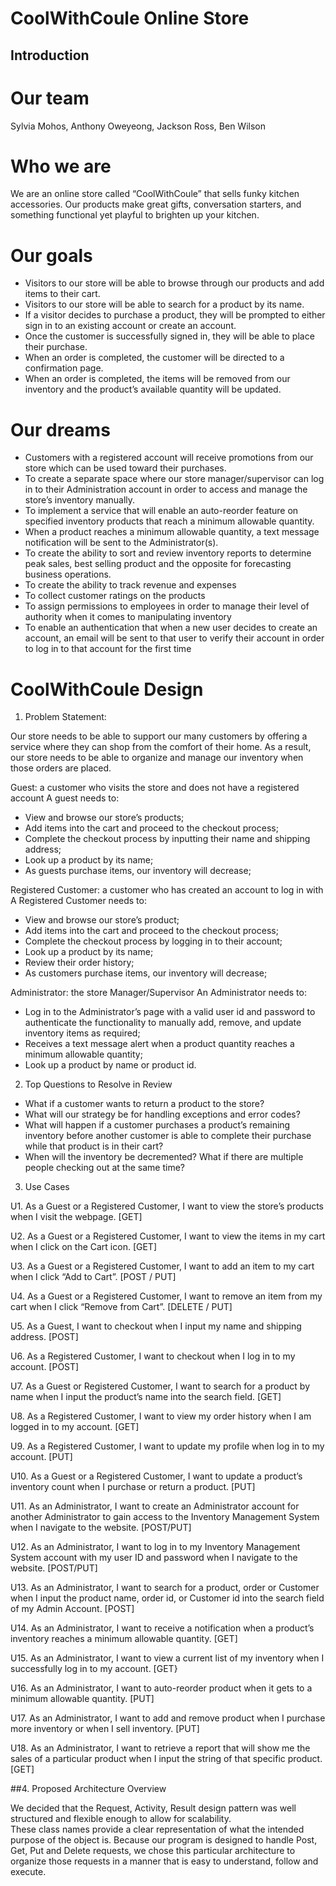 # CoolWithCoule Online Store

## Introduction

# Our team 
Sylvia Mohos, Anthony Oweyeong, Jackson Ross, Ben Wilson

# Who we are
We are an online store called “CoolWithCoule” that sells funky kitchen accessories.  Our products make great gifts, conversation starters, and something functional yet playful to brighten up your kitchen.  
 
# Our goals
* Visitors to our store will be able to browse through our products and add items to their cart.  
* Visitors to our store will be able to search for a product by its name.
* If a visitor decides to purchase a product, they will be prompted to either sign in to an existing account or create an account.  
* Once the customer is successfully signed in, they will be able to place their purchase.  
* When an order is completed, the customer will be directed to a confirmation page.
* When an order is completed, the items will be removed from our inventory and the product’s available quantity will be updated.


# Our dreams
* Customers with a registered account will receive promotions from our store which can be used toward their purchases.
* To create a separate space where our store manager/supervisor can log in to their Administration account in order to access and manage the store’s inventory manually.  
* To implement a service that will enable an auto-reorder feature on specified inventory products that reach a minimum allowable quantity.  
* When a product reaches a minimum allowable quantity, a text message notification will be sent to the Administrator(s).
* To create the ability to sort and review inventory reports to determine peak sales, best selling product and the opposite for forecasting business operations.
* To create the ability to track revenue and expenses
* To collect customer ratings on the products
* To assign permissions to employees in order to manage their level of authority when it comes to manipulating inventory
* To enable an authentication that when a new user decides to create an account, an email will be sent to that user to verify their account in order to log in to that account for the first time

# CoolWithCoule Design
1. Problem Statement:

Our store needs to be able to support our many customers by offering a service where they can shop from the comfort of their home. As a result, our store needs to be able to organize and manage our inventory when those orders are placed.

Guest: a customer who visits the store and does not have a registered account
	A guest needs to:
* View and browse our store’s products;
* Add items into the cart and proceed to the checkout process;
* Complete the checkout process by inputting their name and shipping address;
* Look up a product by its name;
* As guests purchase items, our inventory will decrease;

Registered Customer: a customer who has created an account to log in with
	A Registered Customer needs to:
* View and browse our store’s product;
* Add items into the cart and proceed to the checkout process;
* Complete the checkout process by logging in to their account;
* Look up a product by its name;
* Review their order history;
* As customers purchase items, our inventory will decrease;

Administrator: the store Manager/Supervisor
  An Administrator needs to:
* Log in to the Administrator’s page with a valid user id and password to authenticate the functionality to manually add, remove, and update inventory items as required;
* Receives a text message alert when a product quantity reaches a minimum allowable quantity;
* Look up a product by name or product id.


2. Top Questions to Resolve in Review

* What if a customer wants to return a product to the store?
* What will our strategy be for handling exceptions and error codes?
* What will happen if a customer purchases a product’s remaining inventory before another customer is able to complete their purchase while that product is in their cart?
* When will the inventory be decremented? What if there are multiple people checking out at the same time?



3. Use Cases

U1. As a Guest or a Registered Customer, I want to view the store’s products when I visit the webpage. [GET]

U2. As a Guest or a Registered Customer, I want to view the items in my cart when I click on the Cart icon. [GET]

U3. As a Guest or a Registered Customer, I want to add an item to my cart when I click “Add to Cart”. [POST / PUT]

U4. As a Guest or a Registered Customer, I want to remove an item from my cart when I click “Remove from Cart”. [DELETE / PUT]

U5. As a Guest, I want to checkout when I input my name and shipping address. [POST]

U6. As a Registered Customer, I want to checkout when I log in to my account. [POST]

U7. As a Guest or Registered Customer,  I want to search for a product by name when I input the product’s name into the search field. [GET]

U8. As a Registered Customer, I want to view my order history when I am logged in to my account. [GET]

U9. As a Registered Customer, I want to update my profile when log in to my account. [PUT]

U10. As a Guest or a Registered Customer, I want to update a product’s inventory count when I purchase or return a product. [PUT]

U11. As an Administrator, I want to create an Administrator account for another Administrator to gain access to the Inventory Management System when I navigate to the website. [POST/PUT]

U12. As an Administrator, I want to log in to my Inventory Management System account with my user ID and password when I navigate to the website. [POST/PUT]

U13. As an Administrator, I want to search for a product, order or Customer when I input the product name, order id, or Customer id into the search field of my Admin Account. [POST]

U14. As an Administrator, I want to receive a notification when a product’s inventory reaches a minimum allowable quantity. [GET]
	
U15. As an Administrator, I want to view a current list of my inventory when I successfully log in to my account. [GET}

U16. As an Administrator, I want to auto-reorder product when it gets to a minimum allowable quantity. [PUT]

U17. As an Administrator, I want to add and remove product when I purchase more inventory or when I sell inventory. [PUT]

U18. As an Administrator, I want to retrieve a report that will show me the sales of a particular product when I input the string of that specific product. [GET]


  
 ##4. Proposed Architecture Overview


We decided that the Request, Activity, Result design pattern was well structured and flexible enough to allow for scalability.  
  These class names provide a clear representation of what the intended purpose of the object is. 
  Because our program is designed to handle Post, Get, Put and Delete requests, we chose this particular architecture to 
  organize those requests in a manner that is easy to understand, follow and execute.  
